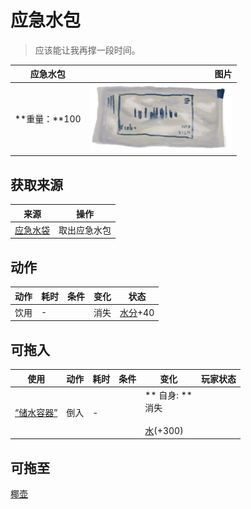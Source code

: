 # 应急水包  
> 应该能让我再撑一段时间。  
  
  应急水包  |   图片   
 ----  |  ----:   
 **重量：**100  |  <img decoding="async" src="Sprite/WaterRation.png" href="a.md" style="max-width:300px;max-height:300px;">   
  
## 获取来源  
来源  |  操作  
----  |  ----  
[应急水袋](WaterRationsPackage.md)  |  取出应急水包  
## 动作  
动作  |  耗时  |  条件  |  变化  |  状态  
----  |  ----  |  ----  |  ----  |  ----  
饮用<br>  |  -  |    |  消失  |  [水分](Hydration.md)+40  
## 可拖入  
使用  |  动作  |  耗时  |  条件  |  变化  |  玩家状态  
----  |  ----  |  ----  |  ----  |  ----  |  ----  
[“储水容器”](tag_WaterContainer.md)  |  倒入<br>  |  -  |    |  ** 自身: **<br>消失<br><br>[水](LQ_Water.md)(+300)  |    
## 可拖至  
[椰壶](CoconutFlask.md)  
